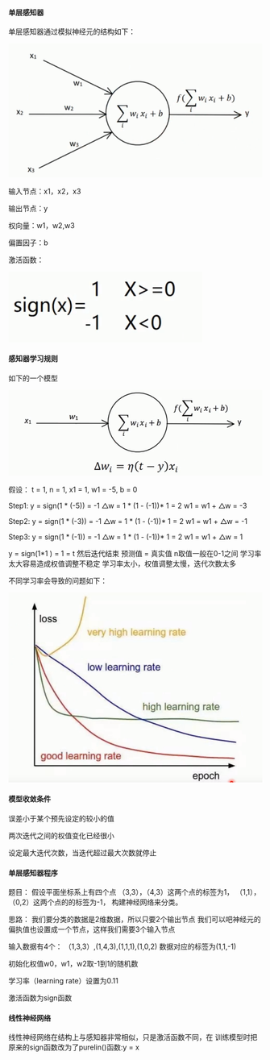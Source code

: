 #### 单层感知器

单层感知器通过模拟神经元的结构如下：

![image](https://github.com/jccjd/Coursera-Machine-Learning/blob/master/week-4/image/神经网络1.PNG?raw=true)


输入节点：x1，x2，x3

输出节点：y

权向量：w1，w2,w3

偏置因子：b
 
激活函数：
   
![image](https://github.com/jccjd/Coursera-Machine-Learning/blob/master/week-4/image/神经网络2.PNG?raw=true)


#### 感知器学习规则
如下的一个模型

![image](https://github.com/jccjd/Coursera-Machine-Learning/blob/master/week-4/image/神经网络3.PNG?raw=true)

假设：
    t = 1, n = 1, x1 = 1, w1 = -5, b = 0
    
Step1:
    y = sign(1 * (-5)) = -1
    △w = 1 * (1 - (-1))* 1 = 2
    w1 = w1 + △w = -3
     
Step2:
    y = sign(1 * (-3)) = -1
    △w = 1 * (1 - (-1))* 1 = 2
    w1 = w1 + △w = -1
    
Step3:
    y = sign(1 * (-1)) = -1
    △w = 1 * (1 - (-1))* 1 = 2
    w1 = w1 + △w = 1

y = sign(1*1 ) = 1 = t
然后迭代结束 预测值 = 真实值
    n取值一般在0-1之间
    学习率太大容易造成权值调整不稳定
    学习率太小，权值调整太慢，迭代次数太多
    
不同学习率会导致的问题如下：

![image](https://github.com/jccjd/Coursera-Machine-Learning/blob/master/week-4/image/神经网络4.PNG?raw=true)

#### 模型收敛条件
误差小于某个预先设定的较小的值

两次迭代之间的权值变化已经很小

设定最大迭代次数，当迭代超过最大次数就停止

#### 单层感知器程序
题目：
    假设平面坐标系上有四个点
    （3,3），（4,3）这两个点的标签为1，
    （1,1），（0,2）这两个点的的标签为-1， 
    构建神经网络来分类。  

思路：
    我们要分类的数据是2维数据，所以只要2个输出节点
    我们可以吧神经元的偏执值也设置成一个节点，这样我们需要3个输入节点

输入数据有4个：
    （1,3,3）,(1,4,3),(1,1,1),(1,0,2)
数据对应的标签为(1,1,-1)

初始化权值w0，w1，w2取-1到1的随机数

学习率（learning rate）设置为0.11

激活函数为sign函数
    
#### 线性神经网络

线性神经网络在结构上与感知器非常相似，只是激活函数不同，在
训练模型时把原来的sign函数改为了purelin()函数:y = x






